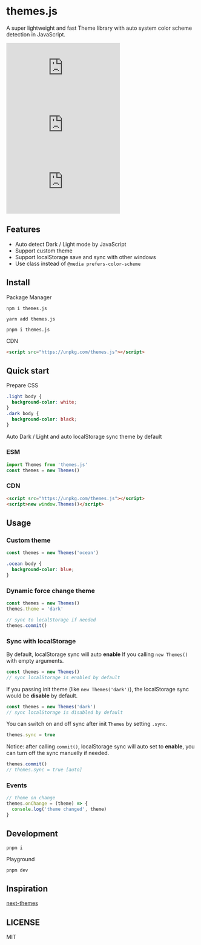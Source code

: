 # themes.js

A super lightweight and fast Theme library with auto system color scheme detection in JavaScript.

[![Latest Release](https://badgen.net/npm/v/themes.js)](https://www.npmjs.com/package/themes.js)
[![Package Size](https://badgen.net/badgesize/brotli/https://cdn.jsdelivr.net/npm/themes.js?icon=jsdelivr&label)](https://unpkg.com/themes.js 'brotli package size (without dependencies)')
[![MIT License](https://badgen.net/github/license/serkodev/themes.js)](https://github.com/master-co/css/blob/main/LICENSE)

## Features

- Auto detect Dark / Light mode by JavaScript
- Support custom theme
- Support localStorage save and sync with other windows
- Use class instead of `@media prefers-color-scheme`

## Install

Package Manager

```
npm i themes.js

yarn add themes.js

pnpm i themes.js
```

CDN

```html
<script src="https://unpkg.com/themes.js"></script>
```

## Quick start

Prepare CSS

```css
.light body {
  background-color: white;
}
.dark body {
  background-color: black;
}
```

Auto Dark / Light and auto localStorage sync theme by default

### ESM

```js
import Themes from 'themes.js'
const themes = new Themes()
```

### CDN

```html
<script src="https://unpkg.com/themes.js"></script>
<script>new window.Themes()</script>
```

## Usage

### Custom theme

```js
const themes = new Themes('ocean')
```

```css
.ocean body {
  background-color: blue;
}
```

### Dynamic force change theme

```js
const themes = new Themes()
themes.theme = 'dark'

// sync to localStorage if needed
themes.commit()
```

### Sync with localStorage

By default, localStorage sync will auto **enable** If you calling `new Themes()` with empty arguments.

```js
const themes = new Themes()
// sync localStorage is enabled by default
```

If you passing init theme (like `new Themes('dark')`), the localStorage sync would be **disable** by default.

```js
const themes = new Themes('dark')
// sync localStorage is disabled by default
```

You can switch on and off sync after init `Themes` by setting `.sync`.

```js
themes.sync = true
```

Notice: after calling `commit()`, localStorage sync will auto set to **enable**, you can turn off the sync manuelly if needed.

```js
themes.commit()
// themes.sync = true [auto]
```

### Events

```js
// theme on change
themes.onChange = (theme) => {
  console.log('theme changed', theme)
}
```

## Development

```
pnpm i
```

Playground

```
pnpm dev
```

## Inspiration

[next-themes](https://github.com/pacocoursey/next-themes)

## LICENSE

MIT
